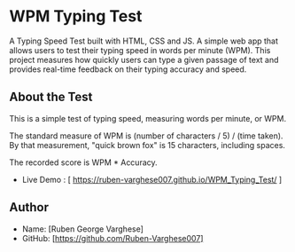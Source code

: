 # WPM Typing Test
A Typing Speed Test built with HTML, CSS and JS. A simple web app that allows users to test their typing speed in words per minute (WPM). 
This project measures how quickly users can type a given passage of text and provides real-time feedback on their typing accuracy and speed.

## About the Test
This is a simple test of typing speed, measuring words per minute, or WPM.

The standard measure of WPM is (number of characters / 5) / (time taken). 
By that measurement, "quick brown fox" is 15 characters, including spaces.

The recorded score is WPM * Accuracy.

- Live Demo : [ https://ruben-varghese007.github.io/WPM_Typing_Test/ ]

## Author
- Name:  [Ruben George Varghese]
- GitHub: [https://github.com/Ruben-Varghese007]


